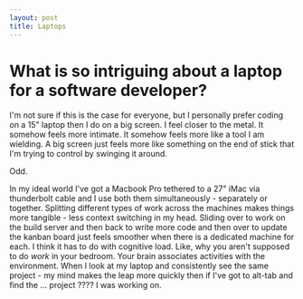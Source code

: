 ```yaml
---
layout: post
title: Laptops
---
```


# What is so intriguing about a laptop for a software developer?

I'm not sure if this is the case for everyone, but I personally prefer coding on a 15" laptop then I do on a big screen. I feel closer to the metal. It somehow feels more intimate. It somehow feels more like a tool I am wielding. A big screen just feels more like something on the end of stick that I'm trying to control by swinging it around.

Odd.

In my ideal world I've got a Macbook Pro tethered to a 27" iMac via thunderbolt cable and I use both them simultaneously - separately or together. Splitting different types of work across the machines makes things more tangible - less context switching in my head. Sliding over to work on the build server and then back to write more code and then over to update the kanban board just feels smoother when there is a dedicated machine for each. I think it has to do with cognitive load. Like, why you aren't supposed to do _work_ in your bedroom. Your brain associates activities with the environment. When I look at my laptop and consistently see the same project - my mind makes the leap more quickly then if I've got to alt-tab and find the ... project ???? I was working on.